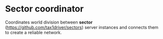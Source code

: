 # Sector coordinator

Coordinates world division between **sector** (https://github.com/tax1driver/sectors) server instances and connects them
to create a reliable network.